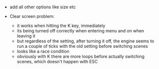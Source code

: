 - add all other options like size etc

- Clear screen problem:
  - it works when hitting the K key, immediately
  - its being turned off correctly when entering menu and on when leaving it
  - but  regardless of the setting,  after turning it off,  the engine
    seems to run a couple of  ticks with the old setting before switching
    scenes
  - looks like a race condition
  - obviously  with K there  are more loops before  actually switching
    scenes, which doesn't happen with ESC
